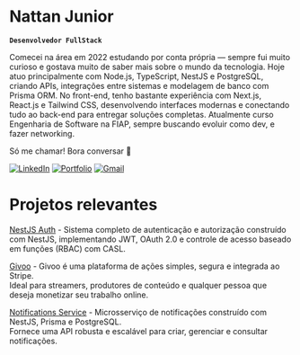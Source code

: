 # Nattan Junior

**`Desenvolvedor FullStack`**

 Comecei na área em 2022 estudando por conta própria — sempre fui muito curioso e gostava muito de saber mais sobre o mundo da tecnologia. Hoje atuo principalmente com Node.js, TypeScript, NestJS e PostgreSQL, criando APIs, integrações entre sistemas e modelagem de banco com Prisma ORM. No front-end, tenho bastante experiência com Next.js, React.js e Tailwind CSS, desenvolvendo interfaces modernas e conectando tudo ao back-end para entregar soluções completas. Atualmente curso Engenharia de Software na FIAP, sempre buscando evoluir como dev, e fazer networking. 
 
Só me chamar! Bora conversar 👊 

 [![LinkedIn](https://img.shields.io/badge/LinkedIn-0077B5?style=for-the-badge&logo=linkedin&logoColor=white)](http://www.linkedin.com/in/nattan-junior-20365a264)   [![Portfolio](https://img.shields.io/badge/Portfolio-000?style=for-the-badge&logo=vercel&logoColor=white)](https://nattanjr.vercel.app)  [![Gmail](https://img.shields.io/badge/Gmail-D14836?style=for-the-badge&logo=gmail&logoColor=white)](mailto:fnatanieljunior@gmail.com) 



# Projetos relevantes

[NestJS Auth](https://github.com/Nattanjunior/nestjs-auth) - Sistema completo de autenticação e autorização construído com NestJS, implementando JWT, OAuth 2.0 e controle de acesso baseado em funções (RBAC) com CASL.  


[Givoo](https://github.com/Nattanjunior/Givoo) - Givoo é uma plataforma de ações simples, segura e integrada ao Stripe.  
Ideal para streamers, produtores de conteúdo e qualquer pessoa que deseja monetizar seu trabalho online.  

[Notifications Service](https://github.com/Nattanjunior/notifications-service) - Microsserviço de notificações construído com NestJS, Prisma e PostgreSQL.  
Fornece uma API robusta e escalável para criar, gerenciar e consultar notificações.




